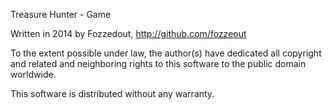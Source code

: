 Treasure Hunter - Game

Written in 2014 by Fozzedout, http://github.com/fozzeout

To the extent possible under law, the author(s) have dedicated all copyright and 
related and neighboring rights to this software to the public domain worldwide. 

This software is distributed without any warranty.

